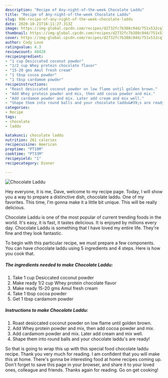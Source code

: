 ```yaml
---
description: "Recipe of Any-night-of-the-week Chocolate Laddu"
title: "Recipe of Any-night-of-the-week Chocolate Laddu"
slug: 996-recipe-of-any-night-of-the-week-chocolate-laddu
date: 2020-10-21T16:11:27.313Z
image: https://img-global.cpcdn.com/recipes/d2732fc7b388c94d/751x532cq70/chocolate-laddu-recipe-main-photo.jpg
thumbnail: https://img-global.cpcdn.com/recipes/d2732fc7b388c94d/751x532cq70/chocolate-laddu-recipe-main-photo.jpg
cover: https://img-global.cpcdn.com/recipes/d2732fc7b388c94d/751x532cq70/chocolate-laddu-recipe-main-photo.jpg
author: Cody Love
ratingvalue: 4.3
reviewcount: 40428
recipeingredient:
- "1 cup Desiccated coconut powder"
- "1/2 cup Whey protein chocolate flavor"
- "15-20 gms Amul fresh cream"
- "1 tbsp cocoa powder"
- "1 tbsp cardamom powder"
recipeinstructions:
- "Roast desiccated coconut powder on low flame until golden brown."
- "Add Whey protein powder and mix, then add cocoa powder and mix."
- "Add cardamom powder and mix. Later add cream and mix well."
- "Shape them into round balls and your chocolate laddu&#39;s are ready!"
categories:
- Recipe
tags:
- chocolate
- laddu

katakunci: chocolate laddu 
nutrition: 261 calories
recipecuisine: American
preptime: "PT19M"
cooktime: "PT33M"
recipeyield: "1"
recipecategory: Dinner

---
```



![Chocolate Laddu](https://img-global.cpcdn.com/recipes/d2732fc7b388c94d/751x532cq70/chocolate-laddu-recipe-main-photo.jpg)

Hey everyone, it is me, Dave, welcome to my recipe page. Today, I will show you a way to prepare a distinctive dish, chocolate laddu. One of my favorites. This time, I'm gonna make it a little bit unique. This will be really delicious.



Chocolate Laddu is one of the most popular of current trending foods in the world. It's easy, it is fast, it tastes delicious. It is enjoyed by millions every day. Chocolate Laddu is something that I have loved my entire life. They're fine and they look fantastic.


To begin with this particular recipe, we must prepare a few components. You can have chocolate laddu using 5 ingredients and 4 steps. Here is how you cook that.

<!--inarticleads1-->

##### The ingredients needed to make Chocolate Laddu:

1. Take 1 cup Desiccated coconut powder
1. Make ready 1/2 cup Whey protein chocolate flavor
1. Make ready 15-20 gms Amul fresh cream
1. Take 1 tbsp cocoa powder
1. Get 1 tbsp cardamom powder




<!--inarticleads2-->

##### Instructions to make Chocolate Laddu:

1. Roast desiccated coconut powder on low flame until golden brown.
1. Add Whey protein powder and mix, then add cocoa powder and mix.
1. Add cardamom powder and mix. Later add cream and mix well.
1. Shape them into round balls and your chocolate laddu&#39;s are ready!




So that is going to wrap this up with this special food chocolate laddu recipe. Thank you very much for reading. I am confident that you will make this at home. There's gonna be interesting food at home recipes coming up. Don't forget to save this page in your browser, and share it to your loved ones, colleague and friends. Thanks again for reading. Go on get cooking!
